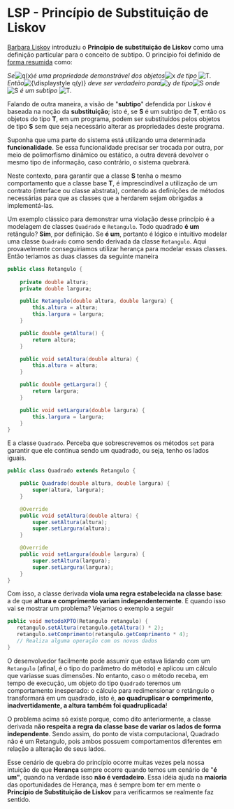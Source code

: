 # LSP - Princípio de Substituição de Liskov

[Barbara Liskov](https://pt.wikipedia.org/wiki/Barbara_Liskov) introduziu o **Princípio de substituição de Liskov** como uma definição particular para o conceito de subtipo. O princípio foi definido de [forma resumida](http://reports-archive.adm.cs.cmu.edu/anon/1999/CMU-CS-99-156.ps) como:

_Se_![q\(x\)](https://wikimedia.org/api/rest_v1/media/math/render/svg/c38bbafe34a043d284f19231b946a76c0a4b16b4)_é uma propriedade demonstrável dos objetos_![x](https://wikimedia.org/api/rest_v1/media/math/render/svg/87f9e315fd7e2ba406057a97300593c4802b53e4) _de tipo_ ![T](https://wikimedia.org/api/rest_v1/media/math/render/svg/ec7200acd984a1d3a3d7dc455e262fbe54f7f6e0)_. Então_![{\displaystyle q\(y\)}](https://wikimedia.org/api/rest_v1/media/math/render/svg/46049a30deb0e2a1d751cab6457c5204d7ee82a9) _deve ser verdadeiro para_![y](https://wikimedia.org/api/rest_v1/media/math/render/svg/b8a6208ec717213d4317e666f1ae872e00620a0d) _de tipo_![S](https://wikimedia.org/api/rest_v1/media/math/render/svg/4611d85173cd3b508e67077d4a1252c9c05abca2) _onde_![S](https://wikimedia.org/api/rest_v1/media/math/render/svg/4611d85173cd3b508e67077d4a1252c9c05abca2) _é um subtipo_ ![T](https://wikimedia.org/api/rest_v1/media/math/render/svg/ec7200acd984a1d3a3d7dc455e262fbe54f7f6e0)_._

Falando de outra maneira, a visão de "**subtipo**" defendida por Liskov é baseada na noção da **substituição**; isto é, se **S** é um subtipo de **T**, então os objetos do tipo **T**, em um programa, podem ser substituídos pelos objetos de tipo **S** sem que seja necessário alterar as propriedades deste programa.

Suponha que uma parte do sistema está utilizando uma determinada **funcionalidade**. Se essa funcionalidade precisar ser trocada por outra, por meio de polimorfismo dinâmico ou estático, a outra deverá devolver o mesmo tipo de informação, caso contrário, o sistema quebrará.

Neste contexto, para garantir que a classe **S** tenha o mesmo comportamento que a classe base **T**, é imprescindível a utilização de um contrato \(interface ou classe abstrata\), contendo as definições de métodos necessárias para que as classes que a herdarem sejam obrigadas a implementá-las.

Um exemplo clássico para demonstrar uma violação desse princípio é a modelagem de classes `Quadrado` e `Retangulo`. Todo quadrado **é um** retângulo? **Sim**, por definição. Se **é um**, portanto é lógico e intuitivo modelar uma classe `Quadrado` como sendo derivada da classe `Retangulo`. Aqui provavelmente conseguiriamos utilizar herança para modelar essas classes. Então teriamos as duas classes da seguinte maneira

```java
public class Retangulo {
    
    private double altura;
    private double largura;

    public Retangulo(double altura, double largura) {
        this.altura = altura;
        this.largura = largura;
    }

    public double getAltura() {
        return altura;
    }

    public void setAltura(double altura) {
        this.altura = altura;
    }

    public double getLargura() {
        return largura;
    }

    public void setLargura(double largura) {
        this.largura = largura;
    }
}
```

E a classe `Quadrado`. Perceba que sobrescrevemos os métodos `set` para garantir que ele continua sendo um quadrado, ou seja, tenho os lados iguais.

```java
public class Quadrado extends Retangulo {

    public Quadrado(double altura, double largura) {
        super(altura, largura);
    }

    @Override
    public void setAltura(double altura) {
        super.setAltura(altura);
        super.setLargura(altura);
    }

    @Override
    public void setLargura(double largura) {
        super.setAltura(largura);
        super.setLargura(largura);
    }
}
```

Com isso, a classe derivada **viola uma regra estabelecida na classe base**: a de que **altura e comprimento variam independentemente**. E quando isso vai se mostrar um problema? Vejamos o exemplo a seguir

```java
public void metodoXPTO(Retangulo retangulo) {
   retangulo.setAltura(retangulo.getAltura() * 2);
   retangulo.setComprimento(retangulo.getComprimento * 4);
   // Realiza alguma operação com os novos dados
}
```

O desenvolvedor facilmente pode assumir que estava lidando com um `Retangulo` \(afinal, é o tipo do parâmetro do método\) e aplicou um cálculo que variasse suas dimensões. No entanto, caso o método receba, em tempo de execução, um objeto do tipo `Quadrado` teremos um comportamento inesperado: o cálculo para redimensionar o retângulo o transformará em um quadrado, isto é, **ao quadruplicar o comprimento, inadvertidamente, a altura também foi quadruplicada**!

O problema acima só existe porque, como dito anteriormente, a classe derivada n**ão respeita a regra da classe base de variar os lados de forma independente**. Sendo assim, do ponto de vista computacional, Quadrado não é um Retangulo, pois ambos possuem comportamentos diferentes em relação a alteração de seus lados.

Esse cenário de quebra do princípio ocorre muitas vezes pela nossa intuição de que **Herança** sempre ocorre quando temos um cenário de "**é** **um"**, quando na verdade isso **não é verdadeiro**. Essa idéia ajuda na **maioria** das oportunidades de Herança, mas é sempre bom ter em mente o **Princípio de Substituição de Liskov** para verificarmos se realmente faz sentido.

